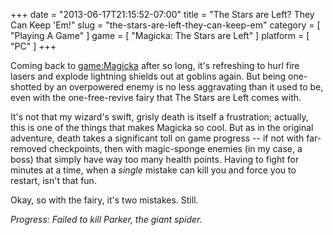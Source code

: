 +++
date = "2013-06-17T21:15:52-07:00"
title = "The Stars are Left?  They Can Keep 'Em!"
slug = "the-stars-are-left-they-can-keep-em"
category = [ "Playing A Game" ]
game = [ "Magicka: The Stars are Left" ]
platform = [ "PC" ]
+++

Coming back to <game:Magicka> after so long, it's refreshing to hurl fire lasers and explode lightning shields out at goblins again.  But being one-shotted by an overpowered enemy is no less aggravating than it used to be, even with the one-free-revive fairy that The Stars are Left comes with.

It's not that my wizard's swift, grisly death is itself a frustration; actually, this is one of the things that makes Magicka so cool.  But as in the original adventure, death takes a significant toll on game progress -- if not with far-removed checkpoints, then with magic-sponge enemies (in my case, a boss) that simply have way too many health points.  Having to fight for minutes at a time, when a <i>single</i> mistake can kill you and force you to restart, isn't that fun.

Okay, so with the fairy, it's two mistakes.  Still.

<i>Progress: Failed to kill Parker, the giant spider.</i>